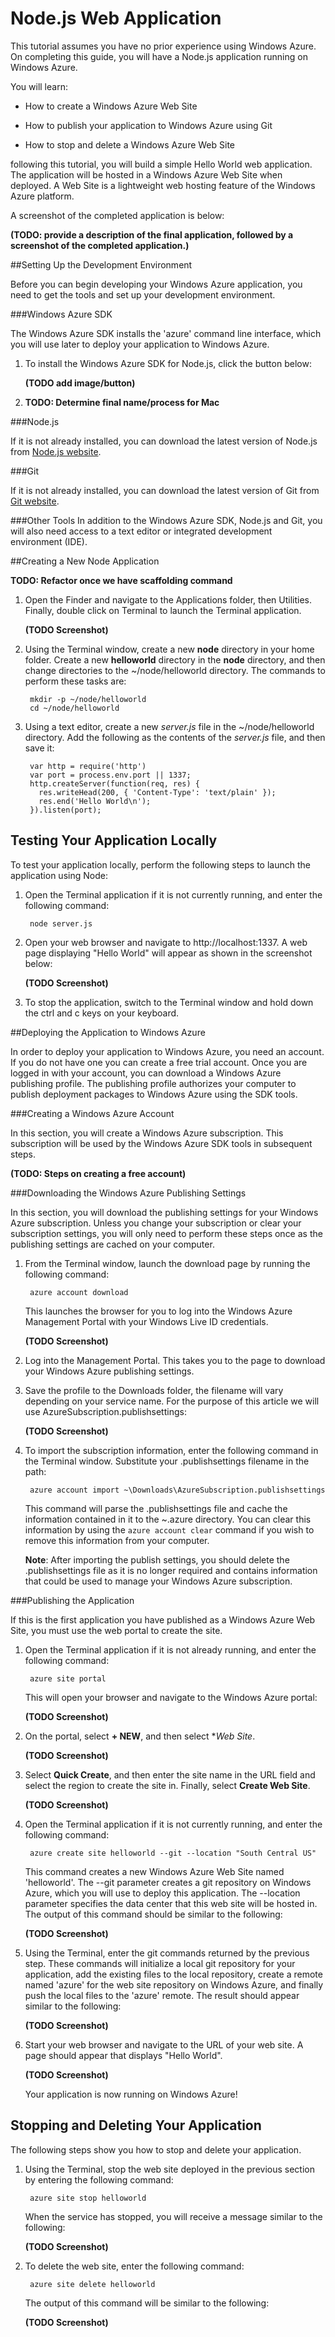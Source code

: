 # Node.js Web Application

This tutorial assumes you have no prior experience using Windows Azure. On completing this guide, you will have a Node.js application running on Windows Azure.

You will learn:

* How to create a Windows Azure Web Site

* How to publish your application to Windows Azure using Git

* How to stop and delete a Windows Azure Web Site

following this tutorial, you will build a simple Hello World web application. The application will be hosted in a Windows Azure Web Site when deployed. A Web Site is a lightweight web hosting feature of the Windows Azure platform.
 
A screenshot of the completed application is below:

**(TODO: provide a description of the final application, followed by a screenshot of the completed application.)**

##Setting Up the Development Environment

Before you can begin developing your Windows Azure application, you need to get the tools and set up your development environment.

###Windows Azure SDK

The Windows Azure SDK installs the 'azure' command line interface, which you will use later to deploy your application to Windows Azure.

1. To install the Windows Azure SDK for Node.js, click the button below:

    **(TODO add image/button)**

2. **TODO: Determine final name/process for Mac**

###Node.js

If it is not already installed, you can download the latest version of Node.js from [Node.js website].

###Git

If it is not already installed, you can download the latest version of Git from [Git website].

###Other Tools
In addition to the Windows Azure SDK, Node.js and Git, you will also need access to a text editor or integrated development environment (IDE).

##Creating a New Node Application

**TODO: Refactor once we have scaffolding command**

1. Open the Finder and navigate to the Applications folder, then Utilities. Finally, double click on Terminal to launch the Terminal application.

    **(TODO Screenshot)**

2. Using the Terminal window, create a new **node** directory in your home folder. Create a new **helloworld** directory in the **node** directory, and then change directories to the ~/node/helloworld directory. The commands to perform these tasks are:

        mkdir -p ~/node/helloworld
        cd ~/node/helloworld

3. Using a text editor, create a new *server.js* file in the ~/node/helloworld directory. Add the following as the contents of the *server.js* file, and then save it:

        var http = require('http')
        var port = process.env.port || 1337;
        http.createServer(function(req, res) {
          res.writeHead(200, { 'Content-Type': 'text/plain' });
          res.end('Hello World\n');
        }).listen(port);

## Testing Your Application Locally

To test your application locally, perform the following steps to launch the application using Node:

1. Open the Terminal application if it is not currently running, and enter the following command:

        node server.js

2. Open your web browser and navigate to http://localhost:1337. A web page displaying "Hello World" will appear as shown in the screenshot below:

    **(TODO Screenshot)**

3. To stop the application, switch to the Terminal window and hold down the ctrl and c keys on your keyboard.

##Deploying the Application to Windows Azure

In order to deploy your application to Windows Azure, you need an account. If you do not have one you can create a free trial account. Once you are logged in with your account, you can download a Windows Azure publishing profile. The publishing profile authorizes your computer to publish deployment packages to Windows Azure using the SDK tools.

###Creating a Windows Azure Account

In this section, you will create a Windows Azure subscription. This subscription will be used by the Windows Azure SDK tools in subsequent steps.

**(TODO: Steps on creating a free account)**

###Downloading the Windows Azure Publishing Settings

In this section, you will download the publishing settings for your Windows Azure subscription. Unless you change your subscription or clear your subscription settings, you will only need to perform these steps once as the publishing settings are cached on your computer.

1. From the Terminal window, launch the download page by running the following command:

        azure account download

    This launches the browser for you to log into the Windows Azure Management Portal with your Windows Live ID credentials.

    **(TODO Screenshot)**

2. Log into the Management Portal. This takes you to the page to download your Windows Azure publishing settings.

3. Save the profile to the Downloads folder, the filename will vary depending on your service name. For the purpose of this article we will use AzureSubscription.publishsettings:

    **(TODO Screenshot)**

4. To import the subscription information, enter the following command in the Terminal window. Substitute your .publishsettings filename in the path:

        azure account import ~\Downloads\AzureSubscription.publishsettings

    This command will parse the .publishsettings file and cache the information contained in it to the ~\.azure directory. You can clear this information by using the `azure account clear` command if you wish to remove this information from your computer.

    **Note**: After importing the publish settings, you should delete the .publishsettings file as it is no longer required and contains information that could be used to manage your Windows Azure subscription.

###Publishing the Application

If this is the first application you have published as a Windows Azure Web Site, you must use the web portal to create the site.

1. Open the Terminal application if it is not already running, and enter the following command:

        azure site portal

    This will open your browser and navigate to the Windows Azure portal:

    **(TODO Screenshot)**

2. On the portal, select **+ NEW**, and then select **Web Site*.

    **(TODO Screenshot)**

3. Select **Quick Create**, and then enter the site name in the URL field and select the region to create the site in. Finally, select **Create Web Site**.

    **(TODO Screenshot)**

1. Open the Terminal application if it is not currently running, and enter the following command:

        azure create site helloworld --git --location "South Central US"


    This command creates a new Windows Azure Web Site named 'helloworld'. The --git parameter creates a git repository on Windows Azure, which you will use to deploy this application. The --location parameter specifies the data center that this web site will be hosted in. The output of this command should be similar to the following:

    **(TODO Screenshot)**

2. Using the Terminal, enter the git commands returned by the previous step. These commands will initialize a local git repository for your application, add the existing files to the local repository, create a remote named 'azure' for the web site repository on Windows Azure, and finally push the local files to the 'azure' remote. The result should appear similar to the following:

    **(TODO Screenshot)**

3. Start your web browser and navigate to the URL of your web site. A page should appear that displays "Hello World".

    **(TODO Screenshot)**

    Your application is now running on Windows Azure!

## Stopping and Deleting Your Application

The following steps show you how to stop and delete your application.

1. Using the Terminal, stop the web site deployed in the previous section by entering the following command:

        azure site stop helloworld

    When the service has stopped, you will receive a message similar to the following:

    **(TODO Screenshot)**

2. To delete the web site, enter the following command:

        azure site delete helloworld

    The output of this command will be similar to the following:

    **(TODO Screenshot)**

[Node.js website]: http://nodejs.org/
[Git website]: http://git-scm.com/